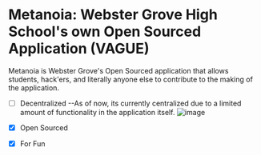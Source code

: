 # Metanoia: Webster Grove High School's own Open Sourced Application (VAGUE)
Metanoia is Webster Grove's Open Sourced application that allows students, hack'ers, and literally anyone else to contribute to the making of the application.

- [ ] Decentralized 
  --As of now, its currently centralized due to a limited amount of functionality in the application itself.
  ![image](https://user-images.githubusercontent.com/53746661/137830227-b9782274-5720-453b-ab0a-6fc253b6acc2.png)

- [x] Open Sourced
- [x] For Fun
